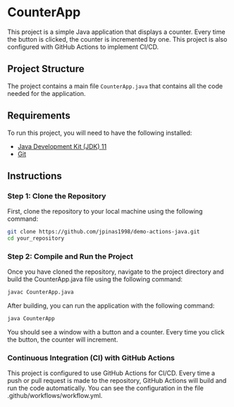 # CounterApp

This project is a simple Java application that displays a counter. Every time the button is clicked, the
counter is incremented by one. This project is also configured with GitHub Actions to implement CI/CD.

## Project Structure

The project contains a main file `CounterApp.java` that contains all the code needed for the application.

## Requirements

To run this project, you will need to have the following installed:

- [Java Development Kit (JDK) 11](https://www.oracle.com/java/technologies/javase-jdk11-downloads.html)
- [Git](https://git-scm.com/)

## Instructions

### Step 1: Clone the Repository

First, clone the repository to your local machine using the following command:

```bash
git clone https://github.com/jpinas1998/demo-actions-java.git
cd your_repository
```

### Step 2: Compile and Run the Project

Once you have cloned the repository, navigate to the project directory and build the CounterApp.java file using
the following command:

```bash
javac CounterApp.java
```

After building, you can run the application with the following command:

```bash
java CounterApp
```

You should see a window with a button and a counter. Every time you click the button, the counter will increment.

### Continuous Integration (CI) with GitHub Actions

This project is configured to use GitHub Actions for CI/CD. Every time a push or pull request is made to the
repository, GitHub Actions will build and run the code automatically. You can see the configuration in the file
.github/workflows/workflow.yml.